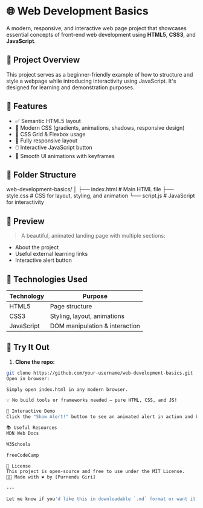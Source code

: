 # 🌐 Web Development Basics

A modern, responsive, and interactive web page project that showcases essential concepts of front-end web development using **HTML5**, **CSS3**, and **JavaScript**.

## 📌 Project Overview

This project serves as a beginner-friendly example of how to structure and style a webpage while introducing interactivity using JavaScript. It's designed for learning and demonstration purposes.

## 🚀 Features

- ✅ Semantic HTML5 layout
- 🎨 Modern CSS (gradients, animations, shadows, responsive design)
- 🔄 CSS Grid & Flexbox usage
- 📱 Fully responsive layout
- 🖱️ Interactive JavaScript button
- 🌈 Smooth UI animations with keyframes

## 📁 Folder Structure

web-development-basics/
│
├── index.html # Main HTML file
├── style.css # CSS for layout, styling, and animation
└── script.js # JavaScript for interactivity

## 📸 Preview

> A beautiful, animated landing page with multiple sections:
- About the project
- Useful external learning links
- Interactive alert button

## 🧠 Technologies Used

| Technology   | Purpose                        |
|--------------|--------------------------------|
| HTML5        | Page structure                 |
| CSS3         | Styling, layout, animations    |
| JavaScript   | DOM manipulation & interaction |

## 🧪 Try It Out

1. **Clone the repo:**

```bash
git clone https://github.com/your-username/web-development-basics.git
Open in browser:

Simply open index.html in any modern browser.

💡 No build tools or frameworks needed — pure HTML, CSS, and JS!

💬 Interactive Demo
Click the "Show Alert!" button to see an animated alert in action and button feedback via scaling animation.

📚 Useful Resources
MDN Web Docs

W3Schools

freeCodeCamp

📄 License
This project is open-source and free to use under the MIT License.
👨‍💻 Made with ❤️ by [Purnendu Giri]

---

Let me know if you'd like this in downloadable `.md` format or want it customized for GitHub Pages deployment.

